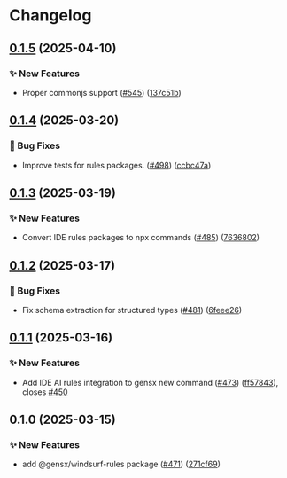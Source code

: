 # Changelog

## [0.1.5](https://github.com/gensx-inc/gensx/compare/gensx-windsurf-rules-v0.1.4...gensx-windsurf-rules-v0.1.5) (2025-04-10)


### ✨ New Features

* Proper commonjs support ([#545](https://github.com/gensx-inc/gensx/issues/545)) ([137c51b](https://github.com/gensx-inc/gensx/commit/137c51bb6ed408440ef9e0330ed3b887a12feeb3))

## [0.1.4](https://github.com/gensx-inc/gensx/compare/gensx-windsurf-rules-v0.1.3...gensx-windsurf-rules-v0.1.4) (2025-03-20)


### 🐛 Bug Fixes

* Improve tests for rules packages. ([#498](https://github.com/gensx-inc/gensx/issues/498)) ([ccbc47a](https://github.com/gensx-inc/gensx/commit/ccbc47abc576c4106638ba7e4f6beb3f1f28a68e))

## [0.1.3](https://github.com/gensx-inc/gensx/compare/gensx-windsurf-rules-v0.1.2...gensx-windsurf-rules-v0.1.3) (2025-03-19)


### ✨ New Features

* Convert IDE rules packages to npx commands ([#485](https://github.com/gensx-inc/gensx/issues/485)) ([7636802](https://github.com/gensx-inc/gensx/commit/763680288b99641bd96b6f26b414550bc8ca1b7e))

## [0.1.2](https://github.com/gensx-inc/gensx/compare/gensx-windsurf-rules-v0.1.1...gensx-windsurf-rules-v0.1.2) (2025-03-17)


### 🐛 Bug Fixes

* Fix schema extraction for structured types ([#481](https://github.com/gensx-inc/gensx/issues/481)) ([6feee26](https://github.com/gensx-inc/gensx/commit/6feee263b0eb0848fb277ecb14fe6f1246a95257))

## [0.1.1](https://github.com/gensx-inc/gensx/compare/gensx-windsurf-rules-v0.1.0...gensx-windsurf-rules-v0.1.1) (2025-03-16)


### ✨ New Features

* Add IDE AI rules integration to gensx new command ([#473](https://github.com/gensx-inc/gensx/issues/473)) ([ff57843](https://github.com/gensx-inc/gensx/commit/ff57843e9c5ca91083c330eb2cff910ee63abc23)), closes [#450](https://github.com/gensx-inc/gensx/issues/450)

## 0.1.0 (2025-03-15)


### ✨ New Features

* add @gensx/windsurf-rules package ([#471](https://github.com/gensx-inc/gensx/issues/471)) ([271cf69](https://github.com/gensx-inc/gensx/commit/271cf69d2ed086ebb156aad44366776567af2d15))
